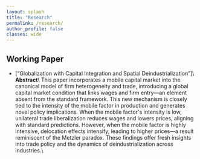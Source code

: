 ```yaml
---
layout: splash
title: "Research"
permalink: /research/
author_profile: false
classes: wide
---
```


<h2> Working Paper </h2>

- [“Globalization with Capital Integration and Spatial Deindustrialization”]\\
**Abstract**\\
This paper incorporates a mobile capital market into the canonical model of firm heterogeneity and trade, introducing a global capital market condition that links wages and firm entry—an element absent from the standard framework. This new mechanism is closely tied to the intensity of the mobile factor in production and generates novel policy implications. When the mobile factor's intensity is low, unilateral trade liberalization reduces wages and lowers prices, aligning with standard predictions. However, when the mobile factor is highly intensive, delocation effects intensify, leading to higher prices—a result reminiscent of the Metzler paradox. These findings offer fresh insights into trade policy and the dynamics of deindustrialization across industries.\\


